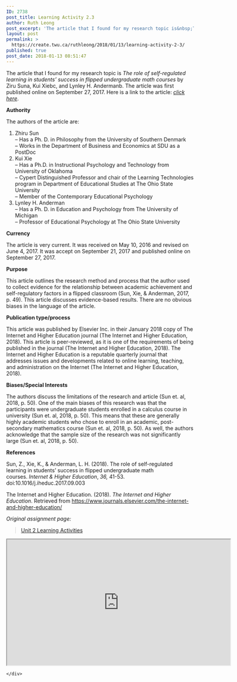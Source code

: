 ```yaml
---
ID: 2738
post_title: Learning Activity 2.3
author: Ruth Leong
post_excerpt: 'The article that I found for my research topic is&nbsp;The&nbsp;role of self-regulated learning in students&rsquo; success in flipped undergraduate math courses&nbsp;by Ziru Suna, Kui Xiebc, and Lynley H. Andermanb. The article was first published online on September 27, 2017. Here is a link to the article: click here. Authority The authors of the article are: [&hellip;]'
layout: post
permalink: >
  https://create.twu.ca/ruthleong/2018/01/13/learning-activity-2-3/
published: true
post_date: 2018-01-13 08:51:47
---
```

The article that I found for my research topic is <em>The</em><em> role of self-regulated learning in students&#8217; success in flipped undergraduate math courses </em>by Ziru Suna, Kui Xiebc, and Lynley H. Andermanb. The article was first published online on September 27, 2017. Here is a link to the article: <a href="https://ezproxy.student.twu.ca:3744/S1096751617304542/1-s2.0-S1096751617304542-main.pdf?_tid=4f3e4c70-f87e-11e7-bf8b-00000aacb35f&amp;acdnat=1515860884_4b39d13d2ad5fdac1814ad12bd273da8"><em>click</em> <em>here</em></a>.

<strong>Authority<br />
</strong>

The authors of the article are:

<ol>
<li>Zhiru Sun<br />
&#8211; Has a Ph. D. in Philosophy from the University of Southern Denmark<br />
&#8211; Works in the Department of Business and Economics at SDU as a PostDoc</li>
<li>Kui Xie<br />
&#8211; Has a Ph.D. in Instructional Psychology and Technology from University of Oklahoma<br />
&#8211; Cypert Distinguished Professor and chair of the Learning Technologies program in Department of Educational Studies at The Ohio State University<br />
&#8211; Member of the Contemporary Educational Psychology</li>
<li>Lynley H. Anderman<br />
&#8211; Has a Ph. D. in Education and Psychology from The University of Michigan<br />
&#8211; Professor of Educational Psychology at The Ohio State University</li>
</ol>

<strong>Currency</strong>

The article is very current. It was received on May 10, 2016 and revised on June 4, 2017. It was accept on September 21, 2017 and published online on September 27, 2017.

<strong>Purpose</strong>

This article outlines the research method and process that the author used to collect evidence for the relationship between academic achievement and self-regulatory factors in a flipped classroom (Sun, Xie, &amp; Anderman, 2017, p. 49). This article discusses evidence-based results. There are no obvious biases in the language of the article.

<strong>Publication type/process</strong>

This article was published by Elsevier Inc. in their January 2018 copy of The Internet and Higher Education journal (The Internet and Higher Education, 2018). This article is peer-reviewed, as it is one of the requirements of being published in the journal (The Internet and Higher Education, 2018). The Internet and Higher Education is a reputable quarterly journal that addresses issues and developments related to online learning, teaching, and administration on the Internet (The Internet and Higher Education, 2018).

<strong>Biases/Special Interests</strong>

The authors discuss the limitations of the research and article (Sun et. al, 2018, p. 50). One of the main biases of this research was that the participants were undergraduate students enrolled in a calculus course in university (Sun et. al, 2018, p. 50). This means that these are generally highly academic students who chose to enroll in an academic, post-secondary mathematics course (Sun et. al, 2018, p. 50). As well, the authors acknowledge that the sample size of the research was not significantly large (Sun et. al, 2018, p. 50).

<strong>References</strong>

Sun, Z., Xie, K., &amp; Anderman, L. H. (2018). The role of self-regulated learning in students&#8217; success in flipped undergraduate math courses. <i>Internet &amp; Higher Education</i>, <i>36, </i>41-53. doi:10.1016/j.iheduc.2017.09.003

The Internet and Higher Education. (2018). <em>The Internet and Higher Education</em>. Retrieved from https://www.journals.elsevier.com/the-internet-and-higher-education/

<em>Original assignment page: </em>

<div class="post-embed">
<blockquote class="wp-embedded-content" data-secret="BztRWXrAKY"><p><a href="https://create.twu.ca/ldrs591-sp18/unit-2-learning-activities/">Unit 2 Learning Activities</a></p></blockquote>
<p><iframe class="wp-embedded-content" sandbox="allow-scripts" security="restricted" src="https://create.twu.ca/ldrs591-sp18/unit-2-learning-activities/embed/#?secret=BztRWXrAKY" data-secret="BztRWXrAKY" width="600" height="338" title="&#8220;Unit 2 Learning Activities&#8221; &#8212; Leadership 591: Scholarly Inquiry"  marginwidth="0" marginheight="0" scrolling="no"></iframe></div>

<div id="themify_builder_content-341" data-postid="341" class="themify_builder_content themify_builder_content-341 themify_builder">

    </div>

<!-- /themify_builder_content -->